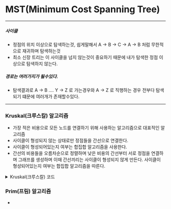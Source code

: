 # MST(Minimum Cost Spanning Tree)
---
##### 사이클
* 정점의 위치 이상으로 탐색하는것, 쉽게말해서 A -> B -> C -> A -> B 처럼 무한적으로 재귀하며 탐색하는것
* 최소 신장 트리는 이 사이클을 넘지 않는것이 중요하기 때문에 내가 탐색한 정점 이상으로 탐색하지 않는다.

##### 경로는 여러가지가 될수있다.
* 탐색결과로 A -> B .... Y -> Z 로 가는경우와 A -> Z 로 직행하는 경우 전부다 탐색되기 떄문에 여러개가 존재할수있다.
---
### Kruskal(크루스칼) 알고리즘
* 가장 적은 비용으로 모든 노드를 연결하기 위해 사용하는 알고리즘으로 대표적인 알고리즘
* 사이클이 형성되지 않는 상태로만 정점들을 간선으로 연결한다.
* 사이클이 형성되어있는지 여부는 합집합 알고리즘을 사용한다.
* 간선의 비용들을 오름차순으로 정렬하며 낮은 비용의 간선부터 서로 정점을 연결하며 그래프를 생성하며 이때 간선끼리는 사이클이 형성되지 않게 만든다. 사이클이 형성되어있는지 여부는 합집합 알고리즘을 따른다. 
<details>
  <summary>Kruskal(크루스칼) 코드</summary>
  
```java
@Test
public void algorithmTest() {
    List<Edge> graph = new ArrayList<>();
    // 정점의 개수 : 7개
    int n = 7;
    // 간선의 개수 : 11개
    int m = 11;
    // 1 과 연결된곳
    graph.add(new Edge(new int[]{1,7}, 12));
    graph.add(new Edge(new int[]{1,4}, 28));
    graph.add(new Edge(new int[]{1,2}, 67));
    graph.add(new Edge(new int[]{1,5}, 17));
    // 2 과 연결된곳
    graph.add(new Edge(new int[]{2,4}, 24));
    graph.add(new Edge(new int[]{2,5}, 62));
    // 3 과 연결된곳
    graph.add(new Edge(new int[]{3,5}, 20));
    graph.add(new Edge(new int[]{3,6}, 37));
    // 4 과 연결된곳
    graph.add(new Edge(new int[]{4,7}, 13));
    // 5 과 연결된곳
    graph.add(new Edge(new int[]{5,6}, 45));
    graph.add(new Edge(new int[]{5,7}, 73));

    // 오름차순으로 정렬
    graph.sort((a, b) -> {
       if(a.cost > b.cost) return 1;
       else if(a.cost < b.cost) return -1;
       else return 0;
    });

    // 자기 자신을 부모노드로 만듬
    int[] parent = new int[n+1];
    for(int i = 1 ; i < parent.length ; i++){
        parent[i] = i;
    }

    // 전체 비용 초기화
    int totalCost = 0;
    for(int i = 0 ; i < graph.size() ; i++){
        // 사이클이 돌지 않는다면 (= 같은 부모노드를 가지지 않았다면)
        if(!isSameParent(parent, graph.get(i).getNode()[0], graph.get(i).getNode()[1])){
            totalCost += graph.get(i).getCost();
            // 두개의 정점을 간선으로 연결
            unionParent(parent, graph.get(i).getNode()[0], graph.get(i).getNode()[1]);
        }
    }

    System.out.println("totalCost: " + totalCost); // 123

}

// 간선 클래스
class Edge{
    int[] node;
    int cost;
    public Edge(int[] node, int cost){
        this.node = node;
        this.cost = cost;
    }

    int[] getNode(){
        return node;
    }

    int getCost(){
        return cost;
    }
}

public int getParent(int[] parent, int x){
    if(parent[x] == x) {
        return x;
    }
    else return getParent(parent, parent[x]);
    // 부모 노드의 값과 자신이 다르다면 재귀 호출
}

// 두 부모 노드를 합치는 함수
public void unionParent(int[] parent, int a, int b)
{
    a = getParent(parent, a); // a의 부모 노드 확인
    b = getParent(parent, b); // b의 부모 노드 확인
    if (a < b) parent[b] = a; // 더 작은 값을 부모 노드로 지정
    else parent[a] = b;
}

// 같은 부모를 가지는지 확인
public boolean isSameParent(int[] parent, int a, int b)
{
    a = getParent(parent, a); // a의 부모 노드 확인
    b = getParent(parent, b); // b의 부모 노드 확인
    if (a == b) return true; // 같은 부모를 가진다면 1을 리턴
    else return false; // 다르다면 0리턴
}
```
  
</details>  
  
### Prim(프림) 알고리즘
*
